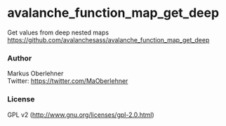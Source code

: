 # avalanche_function_map_get_deep
Get values from deep nested maps  
https://github.com/avalanchesass/avalanche_function_map_get_deep

### Author
Markus Oberlehner  
Twitter: https://twitter.com/MaOberlehner

### License
GPL v2 (http://www.gnu.org/licenses/gpl-2.0.html)
